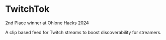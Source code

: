 # TwitchTok

2nd Place winner at Ohlone Hacks 2024

A clip based feed for Twitch streams to boost discoverability for streamers.